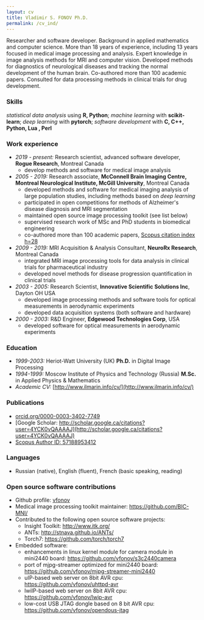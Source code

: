 ```yaml
---
layout: cv
title: Vladimir S. FONOV Ph.D.
permalink: /cv_ind/
---
```

Researcher and software developer. Background in applied mathematics and computer science. More than 18 years of experience, including 13 years focused in medical image processing and analysis.
Expert knowledge in image analysis methods for MRI and computer vision. Developed methods for diagnostics of neurological diseases and tracking the normal development of the human brain. Co-authored more than 100 academic papers. Consulted for data processing methods in clinical trials for drug development.

### Skills
*statistical data analysis* using **R, Python**; *machine learning* with **scikit-learn**; *deep learning* with **pytorch**; *software development* with **C, C++, Python, Lua , Perl**

### Work experience
* *2019 - present:* Research scientist, advanced software developer, **Rogue Research**, Montreal Canada
   * develop methods and software for medical image analysis
* *2005 - 2019:* Research associate, **McConnell Brain Imaging Centre, Montreal Neurological Institute, McGill University**, Montreal Canada
   * developed methods and software for medical imaging analysis of large population studies, including methods based on *deep learning*
   * participated in open competitions for methods of Alzheimer's disease diagnosis and MRI segmentation
   * maintained open source image processing toolkit (see list below)
   * supervised research work of MSc and PhD students in biomedical engineering
   * co-authored more than 100 academic papers, [Scopus citation index h=28](https://www.scopus.com/authid/detail.uri?authorId=57188953412)
* *2009 - 2019:* MRI Acquisition & Analysis Consultant, **NeuroRx Research**, Montreal Canada
   * integrated MRI image processing tools for data analysis in clinical trials for pharmaceutical industry
   * developed novel methods for disease progression quantification in clinical trials
* *2003 - 2005:* Research Scientist, **Innovative Scientific Solutions Inc**, Dayton OH USA
   * developed image processing methods and software tools for optical measurements in aerodynamic experiments
   * developed data acquisition systems (both software and hardware)
* *2000 - 2003:* R&D Engineer, **Edgewood Technologies Corp**, USA
    * developed software for optical measurements in aerodynamic experiments

### Education
* *1999-2003:* Heriot-Watt University (UK) **Ph.D.** in Digital Image Processing
* *1994-1999:* Moscow Institute of Physics and Technology (Russia) **M.Sc.** in Applied Physics & Mathematics
* *Academic CV:* [http://www.ilmarin.info/cv/](http://www.ilmarin.info/cv/)

### Publications
* [orcid.org/0000-0003-3402-7749](http://orcid.org/0000-0003-3402-7749)
* [Google Scholar: http://scholar.google.ca/citations?user=4YCK0vQAAAAJ](http://scholar.google.ca/citations?user=4YCK0vQAAAAJ)
* [Scopus Author ID: 57188953412](https://www.scopus.com/authid/detail.uri?authorId=57188953412)

### Languages
* Russian (native), English (fluent), French (basic speaking, reading)

### Open source software contributions
* Github profile: [vfonov](https://github.com/vfonov/)
* Medical image processing toolkit maintainer: <https://github.com/BIC-MNI/>
* Contributed to the following open source software projects:
  * Insight Toolkit: <http://www.itk.org/>
  * ANTs: <http://stnava.github.io/ANTs/>
  * Torch7: <https://github.com/torch/torch7>
* Embedded software:
  * enhancements in linux kernel module for camera module in mini2440 board: <https://github.com/vfonov/s3c2440camera>
  * port of mjpg-streamer optimized for mini2440 board: <https://github.com/vfonov/mjpg-streamer-mini2440>
  * uIP-based web server on 8bit AVR cpu: <https://github.com/vfonov/uhttpd-avr>
  * lwiIP-based web server on 8bit AVR cpu: <https://github.com/vfonov/lwip-avr>
  * low-cost USB JTAG dongle based on 8 bit AVR cpu: <https://github.com/vfonov/opendous-jtag>
